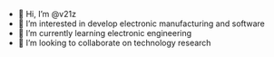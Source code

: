 - 👋 Hi, I’m @v21z
- 👀 I’m interested in develop electronic manufacturing and software
- 🌱 I’m currently learning electronic engineering
- 💞️ I’m looking to collaborate on technology research

<!---
v21z/v21z is a ✨ special ✨ repository because its `README.md` (this file) appears on your GitHub profile.
You can click the Preview link to take a look at your changes.
--->
